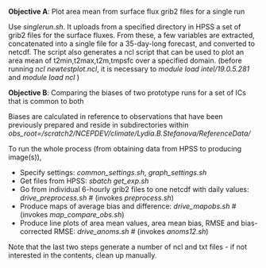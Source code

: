 **Objective A**: Plot area mean from surface flux grib2 files for a single run

Use *singlerun.sh*. It uploads from a specified directory in HPSS a set of grib2 files for the surface fluxes. From these, a few variables are extracted, concatenated into a single file for a 35-day-long forecast, and converted to netcdf. The script also generates a ncl script that can be used to plot an area mean of t2min,t2max,t2m,tmpsfc over a specified domain. (before running *ncl newtestplot.ncl*, it is necessary to *module load intel/19.0.5.281* and *module load ncl*  )


**Objective B**: Comparing the biases of two prototype runs for a set of ICs that is common to both

Biases are calculated in reference to observations that have been previously prepared and reside in subdirectories within *obs_root=/scratch2/NCEPDEV/climate/Lydia.B.Stefanova/ReferenceData/*

To run the whole process (from obtaining data from HPSS to producing image(s)),

- Specify settings: *common_settings.sh*, *graph_settings.sh*
- Get files from HPSS: *sbatch get_exp.sh*
- Go from individual 6-hourly grib2 files to one netcdf with daily values: *drive_preprocess.sh* # (invokes *preprocess.sh*)
- Produce maps of average bias and difference: *drive_mapobs.sh*   # (invokes *map_compare_obs.sh*)
- Produce line plots of area mean values, area mean bias, RMSE and bias-corrected RMSE: *drive_anoms.sh* # (invokes *anoms12.sh*)

Note that the last two steps generate a number of ncl and txt files - if not interested in the contents, clean up manually.


